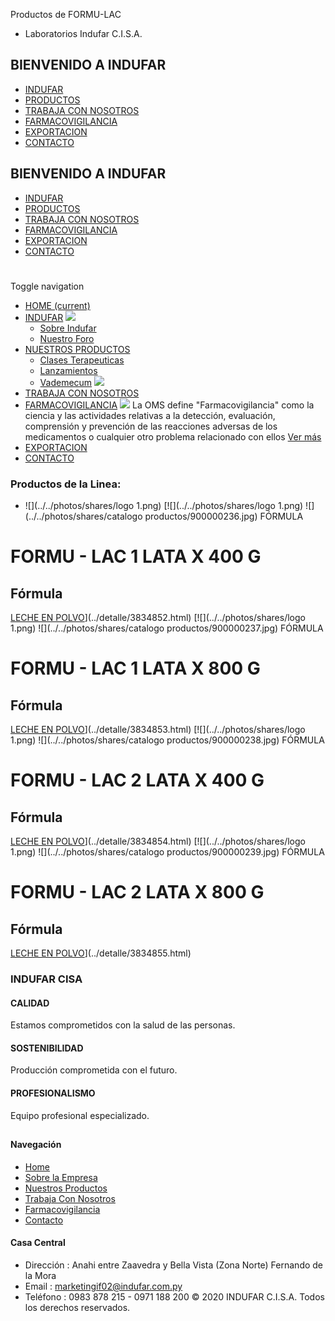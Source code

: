 Productos de FORMU-LAC
- Laboratorios Indufar C.I.S.A.
## BIENVENIDO A INDUFAR
* [INDUFAR](16.html#)
* [PRODUCTOS](16.html#)
* [TRABAJA CON NOSOTROS](16.html#)
* [FARMACOVIGILANCIA](16.html#)
* [EXPORTACION](16.html#)
* [CONTACTO](16.html#)
## BIENVENIDO A INDUFAR
* [INDUFAR](../../index.html)
* [PRODUCTOS](../../productos.html)
* [TRABAJA CON NOSOTROS](../../trabaja_con_nosotros.html)
* [FARMACOVIGILANCIA](../../farmacovigilancia.html)
* [EXPORTACION](../../exportacion.html)
* [CONTACTO](../../contacto.html)
# 
Toggle navigation
* [HOME (current)](../../index.html)
* [INDUFAR](16.html#) 
  [![ ](../../photos/shares/Sistema/Menu/indufar_menul.jpg)](../../institucional.html)
  - [Sobre Indufar](../../institucional.html)
  - [Nuestro Foro](../../blog.html)
* [NUESTROS PRODUCTOS](16.html#) 
  - [Clases Terapeuticas](../clases_terapeuticas.html)
  - [Lanzamientos](../lanzamientos.html)
  - [Vademecum](../../productos.html)
  [![ ](../../photos/shares/Sistema/Menu/productos.png)](../../productos.html)
* [TRABAJA CON NOSOTROS](../../trabaja_con_nosotros.html)
* [FARMACOVIGILANCIA](16.html#) 
  [![ ](../../photos/shares/Sistema/Menu/TUBOS.png)](../../farmacovigilancia.html)
  La OMS define "Farmacovigilancia" como la ciencia y las actividades relativas a la detección, evaluación, comprensión y prevención de las reacciones adversas de los medicamentos o cualquier otro problema relacionado con ellos
  [Ver más](../../farmacovigilancia.html)
* [EXPORTACION](../../exportacion.html)
* [CONTACTO](../../contacto.html)
### Productos de la Linea:
* ![](../../photos/shares/logo 1.png)
[![](../../photos/shares/logo 1.png)
![](../../photos/shares/catalogo productos/900000236.jpg)
FÓRMULA
# FORMU - LAC 1 LATA X 400 G
## Fórmula
[LECHE EN POLVO](16.html#)](../detalle/3834852.html)
[![](../../photos/shares/logo 1.png)
![](../../photos/shares/catalogo productos/900000237.jpg)
FÓRMULA
# FORMU - LAC 1 LATA X 800 G
## Fórmula
[LECHE EN POLVO](16.html#)](../detalle/3834853.html)
[![](../../photos/shares/logo 1.png)
![](../../photos/shares/catalogo productos/900000238.jpg)
FÓRMULA
# FORMU - LAC 2 LATA X 400 G
## Fórmula
[LECHE EN POLVO](16.html#)](../detalle/3834854.html)
[![](../../photos/shares/logo 1.png)
![](../../photos/shares/catalogo productos/900000239.jpg)
FÓRMULA
# FORMU - LAC 2 LATA X 800 G
## Fórmula
[LECHE EN POLVO](16.html#)](../detalle/3834855.html)
### INDUFAR CISA
#### CALIDAD
Estamos comprometidos con la salud de las personas.
#### SOSTENIBILIDAD
Producción comprometida con el futuro.
#### PROFESIONALISMO
Equipo profesional especializado.
## 
#### Navegación
* [Home](../../index.html)
* [Sobre la Empresa](../../institucional.html)
* [Nuestros Productos](../../productos.html)
* [Trabaja Con Nosotros](../../trabaja_con_nosotros.html)
* [Farmacovigilancia](../../farmacovigilancia.html)
* [Contacto](../../contacto.html)
#### Casa Central
* Dirección : Anahi entre Zaavedra y Bella Vista (Zona Norte) Fernando de la Mora
* Email : [marketingif02@indufar.com.py](mailto:marketingif02@indufar.com.py)
* Teléfono : 0983 878 215 - 0971 188 200
© 2020 INDUFAR C.I.S.A. Todos los derechos reservados.